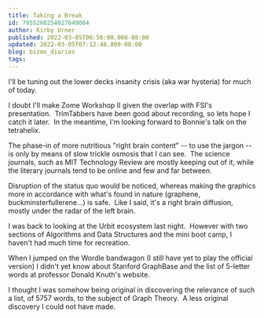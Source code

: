 ```yaml
---
title: Taking a Break
id: 7955260254027649004
author: Kirby Urner
published: 2022-03-05T06:56:00.008-08:00
updated: 2022-03-05T07:12:48.809-08:00
blog: bizmo_diaries
tags: 
---
```


[](https://blogger.googleusercontent.com/img/a/AVvXsEhWdYD6824AgO9lfni2APMuvj1BAAoKaNPcuQznyHLgd7D0s8d66Xbn9NBsJAkTRHU-0zD7dOwf5eLBofzL1RkW-57DMPGteOfdIllRJz3RpUp44Ujzn6ZRveeMj1CSE28Z5bLHSHNvDZytu4XjAcMQiPXa_2MpeScAlxL9ZYKh-iGL-OYMCQ=s1600)

I'll be tuning out the lower decks insanity crisis (aka war hysteria) for much of today.  

I doubt I'll make Zome Workshop II given the overlap with FSI's presentation.  TrimTabbers have been good about recording, so lets hope I catch it later.  In the meantime, I'm looking forward to Bonnie's talk on the tetrahelix.

The phase-in of more nutritious "right brain content" -- to use the jargon -- is only by means of slow trickle osmosis that I can see.  The science journals, such as MIT Technology Review are mostly keeping out of it, while the literary journals tend to be online and few and far between.

Disruption of the status quo would be noticed, whereas making the graphics more in accordance with what's found in nature (graphene, buckminsterfullerene...) is safe.  Like I said, it's a right brain diffusion, mostly under the radar of the left brain. 

I was back to looking at the Urbit ecosystem last night.  However with two sections of Algorithms and Data Structures and the mini boot camp, I haven't had much time for recreation.

When I jumped on the Wordle bandwagon (I still have yet to play the official version) I didn't yet know about Stanford GraphBase and the list of 5-letter words at professor Donald Knuth's website.  

I thought I was somehow being original in discovering the relevance of such a list, of 5757 words, to the subject of Graph Theory.  A less original discovery I could not have made.